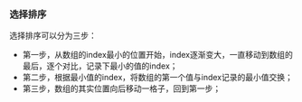 ### 选择排序
选择排序可以分为三步：
- 第一步，从数组的index最小的位置开始，index逐渐变大，一直移动到数组的最后，逐个对比，记录下最小的值的index；
- 第二步，根据最小值的index，将数组的第一个值与index记录的最小值交换；
- 第三步，数组的其实位置向后移动一格子，回到第一步；